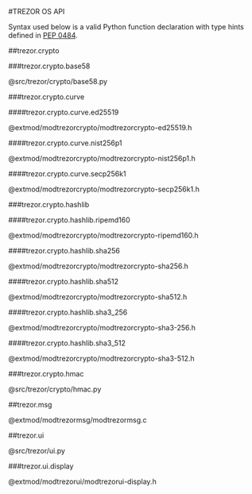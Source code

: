 #TREZOR OS API

Syntax used below is a valid Python function declaration with type hints defined in [PEP 0484](https://www.python.org/dev/peps/pep-0484/).

##trezor.crypto

###trezor.crypto.base58

@src/trezor/crypto/base58.py

###trezor.crypto.curve

####trezor.crypto.curve.ed25519

@extmod/modtrezorcrypto/modtrezorcrypto-ed25519.h

####trezor.crypto.curve.nist256p1

@extmod/modtrezorcrypto/modtrezorcrypto-nist256p1.h

####trezor.crypto.curve.secp256k1

@extmod/modtrezorcrypto/modtrezorcrypto-secp256k1.h

###trezor.crypto.hashlib

####trezor.crypto.hashlib.ripemd160

@extmod/modtrezorcrypto/modtrezorcrypto-ripemd160.h

####trezor.crypto.hashlib.sha256

@extmod/modtrezorcrypto/modtrezorcrypto-sha256.h

####trezor.crypto.hashlib.sha512

@extmod/modtrezorcrypto/modtrezorcrypto-sha512.h

####trezor.crypto.hashlib.sha3_256

@extmod/modtrezorcrypto/modtrezorcrypto-sha3-256.h

####trezor.crypto.hashlib.sha3_512

@extmod/modtrezorcrypto/modtrezorcrypto-sha3-512.h

###trezor.crypto.hmac

@src/trezor/crypto/hmac.py

##trezor.msg

@extmod/modtrezormsg/modtrezormsg.c

##trezor.ui

@src/trezor/ui.py

###trezor.ui.display

@extmod/modtrezorui/modtrezorui-display.h
